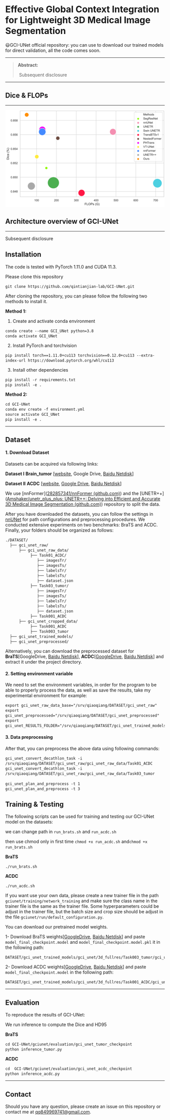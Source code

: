 # Effective **G**lobal Context Integration for Lightweight 3D Medical Image Segmentation

:smiley:GCI-UNet official repository: you can use to download our trained models for direct validation, all the code comes soon.

<hr />

> **Abstract:** 
>
> ​	Subsequent disclosure
<hr />

## Dice & FLOPs

--------



![Dice&GLOPs](figure\Dice&GLOPs.jpg)

## Architecture overview of GCI-UNet

<hr />

Subsequent disclosure

## Installation

The code is tested with PyTorch 1.11.0 and CUDA 11.3. 

Please clone this repository

```
git clone https://github.com/qintianjian-lab/GCI-UNet.git
```

After cloning the repository, you can please follow the following two methods to install it.

**Method 1:**

1. Create and activate conda environment
```shell
conda create --name GCI_UNet python=3.8
conda activate GCI_UNet
```
2. Install PyTorch and torchvision
```shell
pip install torch==1.11.0+cu113 torchvision==0.12.0+cu113 --extra-index-url https://download.pytorch.org/whl/cu113
```
3. Install other dependencies
```shell
pip install -r requirements.txt
pip install -e .
```
**Method 2:**

```
cd GCI-UNet
conda env create -f environment.yml
source activate GCI_UNet
pip install -e .
```

<hr />

## Dataset

#### 1. Download Dataset

Datasets can be acquired via following links:

**Dataset I**   **Brain_tumor** [[website](http://medicaldecathlon.com/), Google Drive, [Baidu Netdisk](https://pan.baidu.com/s/1VMc87QXoWDTJc5hZP3mAdg?pwd=as72)]

**Dataset II**  **ACDC** [[website](https://www.creatis.insa-lyon.fr/Challenge/acdc/), [Google Drive](https://drive.google.com/file/d/1QDcEkpwH0xPs91Mny094OSA9DF8qKmM7/view?usp=drive_link), [Baidu Netdisk](https://pan.baidu.com/s/11A6pYnl_kibV_d8A8TSw4w?pwd=w8au)]

We use [nnFormer]([282857341/nnFormer (github.com)](https://github.com/282857341/nnFormer)) and the [UNETR++]([Amshaker/unetr_plus_plus: UNETR++: Delving into Efficient and Accurate 3D Medical Image Segmentation (github.com)](https://github.com/Amshaker/unetr_plus_plus)) repository to split the data.

After you have downloaded the datasets, you can follow the settings in [nnUNet](https://github.com/MIC-DKFZ/nnUNet/blob/master/documentation/dataset_conversion.md) for path configurations and preprocessing procedures. We conducted extensive experiments on two benchmarks:  BraTS and ACDC.  Finally, your folders should be organized as follows: 

```
./DATASET/
  ├── gci_unet_raw/
      ├── gci_unet_raw_data/
           ├── Task01_ACDC/
              ├── imagesTr/
              ├── imagesTs/
              ├── labelsTr/
              ├── labelsTs/
              ├── dataset.json
           ├── Task03_tumor/
              ├── imagesTr/
              ├── imagesTs/
              ├── labelsTr/
              ├── labelsTs/
              ├── dataset.json
           ├── Task001_ACDC
      ├── gci_unet_cropped_data/
           ├── Task001_ACDC
           ├── Task003_tumor
  ├── gci_unet_trained_models/
  ├── gci_unet_preprocessed/

```


Alternatively, you can download the preprocessed dataset for **BraTS**[GoogleDrive, [Baidu Netdisk](https://pan.baidu.com/s/1NqAYAlx9q7aZX4CwwQdgww?pwd=ngvs)], **ACDC**[[GoogleDrive](https://drive.google.com/file/d/1g1dxtxz27B5cVlrGhTCbHrlwIBQD7X36/view?usp=drive_link), [Baidu Netdisk](https://pan.baidu.com/s/1LHK7mlGIsDw8Dv-Zc8d3wA?pwd=wu0d)] and extract it under the project directory.

#### **2. Setting  environment variable**

We need to set the environment variables, in order for the program to be able to properly process the data, as well as save the results, take my experimental environment for example:

```
export gci_unet_raw_data_base="/srv/qiaoqiang/DATASET/gci_unet_raw"
export gci_unet_preprocessed="/srv/qiaoqiang/DATASET/gci_unet_preprocessed"
export gci_unet_RESULTS_FOLDER="/srv/qiaoqiang/DATASET/gci_unet_trained_models"
```

#### 3. Data preprocessing

After that, you can preprocess the above data using following commands:

```
gci_unet_convert_decathlon_task -i /srv/qiaoqiang/DATASET/gci_unet_raw/gci_unet_raw_data/Task01_ACDC
gci_unet_convert_decathlon_task -i /srv/qiaoqiang/DATASET/gci_unet_raw/gci_unet_raw_data/Task03_tumor

gci_unet_plan_and_preprocess -t 1
gci_unet_plan_and_preprocess -t 3
```

## Training & Testing
The following scripts can be used for training and testing our GCI-UNet model on the datasets:

we can change path in  `run_brats.sh` and `run_acdc.sh` 

then use chmod only in first time   `chmod +x run_acdc.sh`  and`chmod +x run_brats.sh`

**BraTS**

```
./run_brats.sh
```

**ACDC**

```
./run_acdc.sh
```

If you want use your own data, please create a new trainer file in the path `gciunet/training/network_training` and make sure the class name in the trainer file is the same as the trainer file. Some hyperparameters could be adjust in the trainer file, but the batch size and crop size should be adjust in the file `gciunet/run/default_configuration.py`.

You can download our pretrained model weights.

1- Download BraTS weights[[GoogleDrive](https://drive.google.com/file/d/1LEcI5dULODOYkXMxT371_DsK35SL4Ogu/view?usp=drive_link), [Baidu Netdisk](https://pan.baidu.com/s/1OHzFpTwcWjDYAdkwiyn7_g?pwd=t6q8)] and paste ```model_final_checkpoint.model``` and ```model_final_checkpoint.model.pkl``` it in the following path:

```
DATASET/gci_unet_trained_models/gci_unet/3d_fullres/Task003_tumor/gci_unet_trainer_tumor__gci_unet_Plansv2.1/fold_1/
```

2- Download ACDC weights[[GoogleDrive](https://drive.google.com/file/d/19r_PLsc10lBL1BNdFZ8UrfgI_jZnLadP/view?usp=drive_link), [Baidu Netdisk](https://pan.baidu.com/s/1dElXoFT0PMJb3iRXh2DoOQ?pwd=6fhj)] and paste ```model_final_checkpoint.model``` in the following path:

```shell
DATASET/gci_unet_trained_models/gci_unet/3d_fullres/Task001_ACDC/gci_unet_trainer_acdc__gci_unet_Plansv2.1/fold_1/
```

<hr />

## Evaluation

To reproduce the results of GCI-UNet: 

We run inference to compute the Dice and HD95

**BraTS**

```
cd GCI-UNet/gciunet/evaluation/gci_unet_tumor_checkpoint
python inference_tumor.py
```

**ACDC**

```
cd  GCI-UNet/gciunet/evaluation/gci_unet_acdc_checkpoint
python inference_acdc.py
```

<hr />

## Contact
Should you have any question, please create an issue on this repository or contact me at qq849969741@gmail.com.

